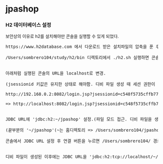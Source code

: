 # jpashop




### H2 데이터베이스 설정
보안상의 이유로 h2를 설치해야만 콘솔을 실행할 수 있게 되었다.<br/>
<pre>
https://www.h2database.com 에서 다운로드 받은 설치파일의 압축을 푼 후<br/>
/Users/sombrero104/study/h2/bin 디렉토리에서 ./h2.sh 실행하면 콘솔이 실행됨.<br/>

아래처럼 실행된 콘솔의 URL을 localhost로 변경. <br/>
(jsessionid 키값은 유지한 상태로 해야함. 디비 파일 생성 때 세션 권한이 필요하기 때문에.) <br/>
http://192.168.0.2:8082/login.jsp?jsessionid=c548f5735cffb777c350f7ca596401bc <br/>
=> http://localhost:8082/login.jsp?jsessionid=c548f5735cffb777c350f7ca596401bc <br/>

JDBC URL에 'jdbc:h2:~/jpashop' 설정.(파일 모드 접근. 디비 파일을 생성하기 위함.)<br/>
(끝부분의 '~/jpashop'(~는 홈디렉토리 => /Users/sombrero104/jpashop)는 디비 파일이 생성될 경로이다.)<br/>
콘솔에서 JDBC URL 설정 후 연결 버튼을 누르면 /Users/sombrero104/ 경로에 jpashop.mv.db 파일이 생성된다.<br/>

디비 파일이 생성된 이후에는 JDBC URL을 'jdbc:h2:tcp://localhost/~/jpashop'로 바꿔서 연결해서 사용한다.(네트워크 모드 접근)<br/>
</pre>
<br/>




